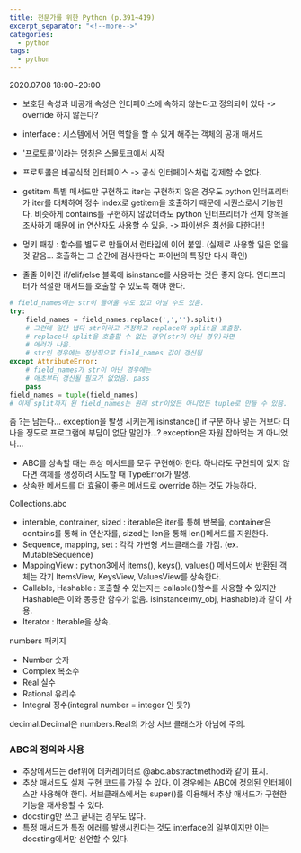 ```yaml
---
title: 전문가를 위한 Python (p.391~419)
excerpt_separator: "<!--more-->"
categories:
  - python
tags:
  - python
---
```


2020.07.08 18:00~20:00

* 보호된 속성과 비공개 속성은 인터페이스에 속하지 않는다고 정의되어 있다 -> override 하지 않는다?
* interface : 시스템에서 어떤 역할을 할 수 있게 해주는 객체의 공개 매서드
* '프로토콜'이라는 명칭은 스몰토크에서 시작
* 프로토콜은 비공식적 인터페이스 -> 공식 인터페이스처럼 강제할 수 없다.

* getitem 특별 매서드만 구현하고 iter는 구현하지 않은 경우도 python 인터프리터가 iter를 대체하여 정수 index로 getitem을 호출하기 때문에 시퀀스로서 기능한다. 비슷하게 contains를 구현하지 않았더라도 python 인터프리터가 전체 항목을 조사하기 때문에 in 연산자도 사용할 수 있음. -> 파이썬은 최선을 다한다!!!

* 멍키 패칭 : 함수를 별도로 만들어서 런타임에 이어 붙임. (실제로 사용할 일은 없을 것 같음... 호출하는 그 순간에 검사한다는 파이썬의 특징만 다시 확인)

* 줄줄 이어진 if/elif/else 블록에 isinstance를 사용하는 것은 좋지 않다. 인터프리터가 적절한 매서드를 호출할 수 있도록 해야 한다.

```python
# field_names에는 str이 들어울 수도 있고 아닐 수도 있음.
try:
    field_names = field_names.replace(',','').split()
    # 그런데 일단 냅다 str이라고 가정하고 replace와 split을 호출함.
    # replace나 split을 호출할 수 없는 경우(str이 아닌 경우)라면
    # 에러가 나옴.
    # str인 경우에는 정상적으로 field_names 값이 갱신됨
except AttributeError:
    # field_names가 str이 아닌 경우에는
    # 애초부터 갱신될 필요가 없었음. pass
    pass
field_names = tuple(field_names)
# 이제 split까지 된 field_names는 원래 str이었든 아니었든 tuple로 만들 수 있음.
```

좀 ?는 남는다... exception을 발생 시키는게 isinstance() if 구분 하나 넣는 거보다 더 나을 정도로 프로그램에 부담이 없단 말인가...? exception은 자원 잡아먹는 거 아니었나...

* ABC를 상속할 때는 추상 메서드를 모두 구현해야 한다. 하나라도 구현되어 있지 않다면 객체를 생성하려 시도할 때 TypeError가 발생.
* 상속한 메서드를 더 효율이 좋은 메서드로 override 하는 것도 가능하다.

Collections.abc

* interable, contrainer, sized : iterable은 iter를 통해 반복을, container은 contains를 통해 in 연산자를, sized는 len을 통해 len()메서드를 지원한다.
* Sequence, mapping, set : 각각 가변형 서브클래스를 가짐. (ex. MutableSequence)
* MappingView : python3에서 items(), keys(), values() 메서드에서 반환된 객체는 각기 ItemsView, KeysView, ValuesView를 상속한다.
* Callable, Hashable : 호출할 수 있는지는 callable()함수를 사용할 수 있지만 Hashable은 이와 동등한 함수가 없음. isinstance(my_obj, Hashable)과 같이 사용.
* Iterator : Iterable을 상속.

numbers 패키지

* Number 숫자
* Complex 복소수
* Real 실수
* Rational 유리수
* Integral 정수(integral number = integer 인 듯?)

decimal.Decimal은 numbers.Real의 가상 서브 클래스가 아님에 주의.

### ABC의 정의와 사용

* 추상메서드는 def위에 데커레이터로 @abc.abstractmethod와 같이 표시.
* 추상 매서드도 실제 구현 코드를 가질 수 있다. 이 경우에는 ABC에 정의된 인터페이스만 사용해야 한다. 서브클래스에서는 super()를 이용해서 추상 매서드가 구현한 기능을 재사용할 수 있다.
* docsting만 쓰고 끝내는 경우도 많다.
* 특정 매서드가 특정 에러를 발생시킨다는 것도 interface의 일부이지만 이는 docsting에서만 선언할 수 있다.
